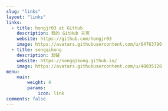```yaml
---
slug: "links"
layout: "links"
links:
  - title: hongjr03 at GitHub
    description: 我的 GitHub 主页
    website: https://github.com/hongjr03
    image: https://avatars.githubusercontent.com/u/64763790
  - title: songqikong
    description: 友链
    website: https://songqikong.github.io/
    image: https://avatars.githubusercontent.com/u/48835128
menu:
    main: 
        weight: 4
        params:
            icon: link
comments: false
---
```

